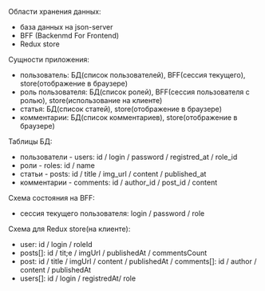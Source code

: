 Области хранения данных:

- база данных на json-server
- BFF (Backenmd For Frontend)
- Redux store

Сущности приложения:

- пользователь: БД(список пользователей), BFF(сессия текущего), store(отображение в браузере)
- роль пользователя: БД(список ролей), BFF(сессия пользователя с ролью), store(использование на клиенте)
- статья: БД(список статей), store(отображение в браузере)
- комментарии: БД(список комментариев), store(отображение в браузере)

Таблицы БД:

- пользователи - users: id / login / password / registred_at / role_id
- роли - roles: id / name
- статьи - posts: id / title / img_url / content / published_at
- комментарии - comments: id / author_id / post_id / content

Схема состояния на BFF:

- сессия текущего пользователя: login / password / role

Схема для Redux store(на клиенте):

- user: id / login / roleId
- posts[]: id / tit;e / imgUrl / publishedAt / commentsCount
- post: id / title / imgUrl / content / publishedAt / comments[]: id / author / content / publishedAt
- users[]: id / login / registredAt/ role
